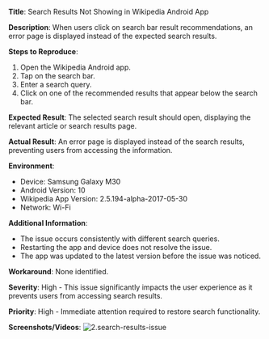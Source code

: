 **Title**: Search Results Not Showing in Wikipedia Android App

**Description**: When users click on search bar result recommendations, an error page is displayed instead of the expected search results.

**Steps to Reproduce**:
1. Open the Wikipedia Android app.
2. Tap on the search bar.
3. Enter a search query.
4. Click on one of the recommended results that appear below the search bar.

**Expected Result**: The selected search result should open, displaying the relevant article or search results page.

**Actual Result**: An error page is displayed instead of the search results, preventing users from accessing the information.

**Environment**:
- Device: Samsung Galaxy M30
- Android Version: 10
- Wikipedia App Version: 2.5.194-alpha-2017-05-30
- Network: Wi-Fi

**Additional Information**:
- The issue occurs consistently with different search queries.
- Restarting the app and device does not resolve the issue.
- The app was updated to the latest version before the issue was noticed.

**Workaround**: None identified.

**Severity**: High - This issue significantly impacts the user experience as it prevents users from accessing search results.

**Priority**: High - Immediate attention required to restore search functionality.

**Screenshots/Videos**: 
![2.search-results-issue](./images/2.search-results.jpg|250x250)